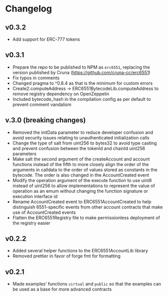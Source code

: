 # Changelog

## v0.3.2

- Add support for ERC-777 tokens

## v0.3.1

- Prepare the repo to be published to NPM as `erc6551`, replacing the version published by Cruna (https://github.com/cruna-cc/erc6551)
- Fix typos in comments
- Changed pragma to ^0.8.4 as that is the minimum for custom errors
- Create2.computeAddress -> ERC6551BytecodeLib.computeAddress to remove registry dependency on OpenZeppelin
- Included bytecode_hash in the compilation config as per default to prevent comment vandalism

## v.3.0 (breaking changes)

- Removed the initData parameter to reduce developer confusion and avoid security issues relating to unauthenticated initialization calls
- Change the type of salt from uint256 to bytes32 to avoid type casting and prevent confusion between the tokenId and chainId uint256 parameters
- Make salt the second argument of the createAccount and account functions instead of the fifth to more closely align the order of the arguments in calldata to the order of values stored as constants in the bytecode. The order is also changed in the AccountCreated event
- Modify the operation argument of the execute function to use uint8 instead of uint256 to allow implementations to represent the value of operation as an emum without changing the function signature or execution interface id
- Rename AccountCreated event to ERC6551AccountCreated to help distinguish 6551-specific events from other account contracts that make use of AccountCreated events
- Flatten the ERC6551Registry file to make permissionless deployment of the registry easier

## v0.2.2

- Added several helper functions to the ERC6551AccountLib library
- Removed prettier in favor of forge fmt for formatting

## v0.2.1

- Made examples' functions `virtual` and `public` so that the examples can be used as a base for more advanced contracts
